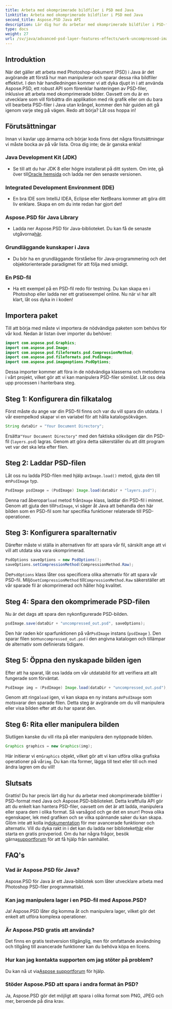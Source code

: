 ```yaml
---
title: Arbeta med okomprimerade bildfiler i PSD med Java
linktitle: Arbeta med okomprimerade bildfiler i PSD med Java
second_title: Aspose.PSD Java API
description: Lär dig hur du arbetar med okomprimerade bildfiler i PSD-format med Java och Aspose.PSD-biblioteket i denna omfattande steg-för-steg-handledning.
type: docs
weight: 27
url: /sv/java/advanced-psd-layer-features-effects/work-uncompressed-image-files-psd/
---
```

## Introduktion
När det gäller att arbeta med Photoshop-dokument (PSD) i Java är det avgörande att förstå hur man manipulerar och sparar dessa rika bildfiler effektivt. I den här handledningen kommer vi att dyka djupt in i att använda Aspose.PSD, ett robust API som förenklar hanteringen av PSD-filer, inklusive att arbeta med okomprimerade bilder. Oavsett om du är en utvecklare som vill förbättra din applikation med rik grafik eller om du bara vill bearbeta PSD-filer i Java utan krångel, kommer den här guiden att gå igenom varje steg på vägen. Redo att börja? Låt oss hoppa in!
## Förutsättningar
Innan vi kavlar upp ärmarna och börjar koda finns det några förutsättningar vi måste bocka av på vår lista. Oroa dig inte; de är ganska enkla!
### Java Development Kit (JDK)
- Se till att du har JDK 8 eller högre installerat på ditt system. Om inte, gå över till[Oracle hemsida](https://www.oracle.com/java/technologies/javase-jdk11-downloads.html) och ladda ner den senaste versionen.
### Integrated Development Environment (IDE)
- En bra IDE som IntelliJ IDEA, Eclipse eller NetBeans kommer att göra ditt liv enklare. Skapa en om du inte redan har gjort det!
### Aspose.PSD för Java Library
-  Ladda ner Aspose.PSD för Java-biblioteket. Du kan få de senaste utgåvorna[här](https://releases.aspose.com/psd/java/). 
### Grundläggande kunskaper i Java 
- Du bör ha en grundläggande förståelse för Java-programmering och det objektorienterade paradigmet för att följa med smidigt.
### En PSD-fil
- Ha ett exempel på en PSD-fil redo för testning. Du kan skapa en i Photoshop eller ladda ner ett gratisexempel online. 
Nu när vi har allt klart, låt oss dyka in i koden!
## Importera paket
Till att börja med måste vi importera de nödvändiga paketen som behövs för vår kod. Nedan är listan över importer du behöver:
```java
import com.aspose.psd.Graphics;
import com.aspose.psd.Image;
import com.aspose.psd.fileformats.psd.CompressionMethod;
import com.aspose.psd.fileformats.psd.PsdImage;
import com.aspose.psd.imageoptions.PsdOptions;
```
Dessa importer kommer att föra in de nödvändiga klasserna och metoderna i vårt projekt, vilket gör att vi kan manipulera PSD-filer sömlöst. 
Låt oss dela upp processen i hanterbara steg. 
## Steg 1: Konfigurera din filkatalog
Först måste du ange var din PSD-fil finns och var du vill spara din utdata. I vår exempelkod skapar vi en variabel för att hålla katalogsökvägen.
```java
String dataDir = "Your Document Directory";
```
 Ersätta`"Your Document Directory"` med den faktiska sökvägen där din PSD-fil (`layers.psd`) lagras. Genom att göra detta säkerställer du att ditt program vet var det ska leta efter filen.
## Steg 2: Laddar PSD-filen
 Låt oss nu ladda PSD-filen med hjälp av`Image.load()` metod, gjuta den till en`PsdImage` typ.
```java
PsdImage psdImage = (PsdImage) Image.load(dataDir + "layers.psd");
```
 Denna rad åberopar`load` metod från`Image` klass, laddar din PSD-fil i minnet. Genom att gjuta den till`PsdImage`, vi säger åt Java att behandla den här bilden som en PSD-fil som har specifika funktioner relaterade till PSD-operationer.
## Steg 3: Konfigurera sparalternativ
Därefter måste vi ställa in alternativen för att spara vår fil, särskilt ange att vi vill att utdata ska vara okomprimerad.
```java
PsdOptions saveOptions = new PsdOptions();
saveOptions.setCompressionMethod(CompressionMethod.Raw);
```
 De`PsdOptions` klass låter oss specificera olika alternativ för att spara vår PSD-fil. Miljö`setCompressionMethod` till`CompressionMethod.Raw` säkerställer att vår sparade fil är okomprimerad och håller hög kvalitet.
## Steg 4: Spara den okomprimerade PSD-filen
Nu är det dags att spara den nykonfigurerade PSD-bilden.
```java
psdImage.save(dataDir + "uncompressed_out.psd", saveOptions);
```
 Den här raden kör sparfunktionen på vår`PsdImage` instans (`psdImage` ). Den sparar filen som`uncompressed_out.psd` i den angivna katalogen och tillämpar de alternativ som definierats tidigare.
## Steg 5: Öppna den nyskapade bilden igen
Efter att ha sparat, låt oss ladda om vår utdatabild för att verifiera att allt fungerade som förväntat.
```java
PsdImage img = (PsdImage) Image.load(dataDir + "uncompressed_out.psd");
```
 Genom att ringa`load` igen, vi kan skapa en ny instans av`PsdImage` som motsvarar den sparade filen. Detta steg är avgörande om du vill manipulera eller visa bilden efter att du har sparat den.
## Steg 6: Rita eller manipulera bilden
Slutligen kanske du vill rita på eller manipulera den nyöppnade bilden.
```java
Graphics graphics = new Graphics(img);
```
 Här initierar vi en`Graphics` objekt, vilket gör att vi kan utföra olika grafiska operationer på vår`img`. Du kan rita former, lägga till text eller till och med ändra lagren om du vill!
## Slutsats
Grattis! Du har precis lärt dig hur du arbetar med okomprimerade bildfiler i PSD-format med Java och Aspose.PSD-biblioteket. Detta kraftfulla API gör att du enkelt kan hantera PSD-filer, oavsett om det är att ladda, manipulera eller spara dem i olika format. Så varsågod och ge det en snurr! Prova olika egenskaper, lek med grafiken och se vilka spännande saker du kan skapa.
 Glöm inte att kolla in[dokumentation](https://reference.aspose.com/psd/java/) för mer avancerade funktioner och alternativ. Vill du dyka rakt in i det kan du ladda ner biblioteket[här](https://releases.aspose.com/psd/java/) eller starta en gratis provperiod. Om du har några frågor, besök gärna[supportforum](https://forum.aspose.com/c/psd/34) för att få hjälp från samhället.
## FAQ's
### Vad är Aspose.PSD för Java?
Aspose.PSD för Java är ett Java-bibliotek som låter utvecklare arbeta med Photoshop PSD-filer programmatiskt.
### Kan jag manipulera lager i en PSD-fil med Aspose.PSD?
Ja! Aspose.PSD låter dig komma åt och manipulera lager, vilket gör det enkelt att utföra komplexa operationer.
### Är Aspose.PSD gratis att använda?
Det finns en gratis testversion tillgänglig, men för omfattande användning och tillgång till avancerade funktioner kan du behöva köpa en licens.
### Hur kan jag kontakta supporten om jag stöter på problem?
 Du kan nå ut via[Aspose supportforum](https://forum.aspose.com/c/psd/34) för hjälp.
### Stöder Aspose.PSD att spara i andra format än PSD?
Ja, Aspose.PSD gör det möjligt att spara i olika format som PNG, JPEG och mer, beroende på dina krav.